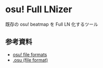 # osu! Full LNizer

既存の osu! beatmap を Full LN 化するツール

## 参考資料

- [osu! file formats](https://osu.ppy.sh/wiki/en/Client/File_formats)
- [.osu (file format)](https://osu.ppy.sh/wiki/en/Client/File_formats/Osu_%28file_format%29)
